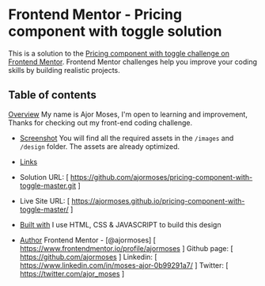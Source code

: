 # Frontend Mentor - Pricing component with toggle solution

This is a solution to the [Pricing component with toggle challenge on Frontend Mentor](https://www.frontendmentor.io/challenges/pricing-component-with-toggle-8vPwRMIC). Frontend Mentor challenges help you improve your coding skills by building realistic projects.

## Table of contents

[Overview](#overview)
My name is Ajor Moses, I'm open to learning and improvement, Thanks for checking out my front-end coding challenge.

- [Screenshot](#screenshot)
  You will find all the required assets in the `/images` and `/design` folder. The assets are already optimized.

- [Links](#links)
- Solution URL: [ https://github.com/ajormoses/pricing-component-with-toggle-master.git ]
- Live Site URL: [ https://ajormoses.github.io/pricing-component-with-toggle-master/ ]

- [Built with](#built-with)
  I use HTML, CSS & JAVASCRIPT to build this design

- [Author](#author)
  Frontend Mentor - [@ajormoses] [ https://www.frontendmentor.io/profile/ajormoses ]
  Github page: [ https://github.com/ajormoses ]
  Linkedin: [ https://www.linkedin.com/in/moses-ajor-0b99291a7/ ]
  Twitter: [ https://twitter.com/ajor_moses ]
